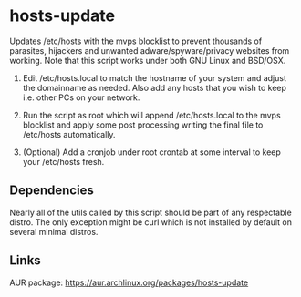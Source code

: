 # hosts-update
Updates /etc/hosts with the mvps blocklist to prevent thousands of parasites, hijackers and unwanted adware/spyware/privacy websites from working.  Note that this script works under both GNU Linux and BSD/OSX.

1. Edit /etc/hosts.local to match the hostname of your system and adjust the domainname as needed.  Also add any hosts that you wish to keep i.e. other PCs on your network.

2. Run the script as root which will append /etc/hosts.local to the mvps blocklist and apply some post processing writing the final file to /etc/hosts automatically.

3. (Optional) Add a cronjob under root crontab at some interval to keep your /etc/hosts fresh.

## Dependencies
Nearly all of the utils called by this script should be part of any respectable distro.  The only exception might be curl which is not installed by default on several minimal distros.

## Links
AUR package: https://aur.archlinux.org/packages/hosts-update
